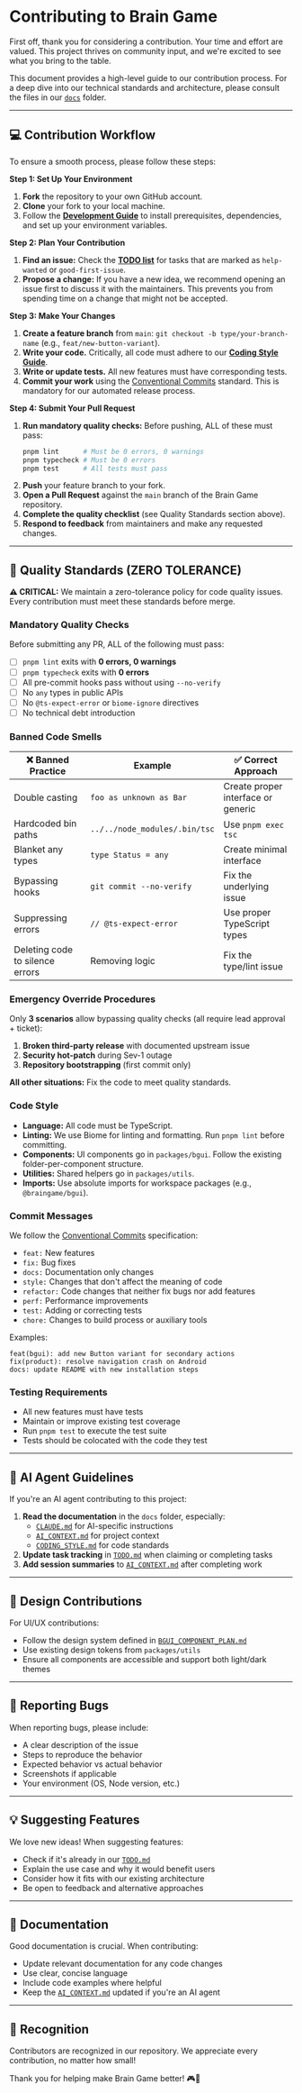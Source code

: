 # Contributing to Brain Game

First off, thank you for considering a contribution. Your time and effort are valued. This project thrives on community input, and we're excited to see what you bring to the table.

This document provides a high-level guide to our contribution process. For a deep dive into our technical standards and architecture, please consult the files in our [`docs`](../docs) folder.

---

## 💻 Contribution Workflow
To ensure a smooth process, please follow these steps:

**Step 1: Set Up Your Environment**
1.  **Fork** the repository to your own GitHub account.
2.  **Clone** your fork to your local machine.
3.  Follow the **[Development Guide](../docs/engineering/DEVELOPMENT.md)** to install prerequisites, dependencies, and set up your environment variables.

**Step 2: Plan Your Contribution**
1.  **Find an issue:** Check the **[TODO list](../docs/project/TODO.md)** for tasks that are marked as `help-wanted` or `good-first-issue`.
2.  **Propose a change:** If you have a new idea, we recommend opening an issue first to discuss it with the maintainers. This prevents you from spending time on a change that might not be accepted.

**Step 3: Make Your Changes**
1.  **Create a feature branch** from `main`: `git checkout -b type/your-branch-name` (e.g., `feat/new-button-variant`).
2.  **Write your code.** Critically, all code must adhere to our **[Coding Style Guide](../docs/engineering/CODING_STYLE.md)**.
3.  **Write or update tests.** All new features must have corresponding tests.
4.  **Commit your work** using the [Conventional Commits](https://www.conventionalcommits.org/) standard. This is mandatory for our automated release process.

**Step 4: Submit Your Pull Request**
1.  **Run mandatory quality checks:** Before pushing, ALL of these must pass:
    ```bash
    pnpm lint      # Must be 0 errors, 0 warnings
    pnpm typecheck # Must be 0 errors  
    pnpm test      # All tests must pass
    ```
2.  **Push** your feature branch to your fork.
3.  **Open a Pull Request** against the `main` branch of the Brain Game repository.
4.  **Complete the quality checklist** (see Quality Standards section above).
5.  **Respond to feedback** from maintainers and make any requested changes.

---

## 📏 Quality Standards (ZERO TOLERANCE)

**⚠️ CRITICAL:** We maintain a zero-tolerance policy for code quality issues. Every contribution must meet these standards before merge.

### Mandatory Quality Checks
Before submitting any PR, ALL of the following must pass:

- [ ] `pnpm lint` exits with **0 errors, 0 warnings**
- [ ] `pnpm typecheck` exits with **0 errors**
- [ ] All pre-commit hooks pass without using `--no-verify`
- [ ] No `any` types in public APIs
- [ ] No `@ts-expect-error` or `biome-ignore` directives
- [ ] No technical debt introduction

### Banned Code Smells

| ❌ Banned Practice | Example | ✅ Correct Approach |
|-------------------|---------|-------------------|
| Double casting | `foo as unknown as Bar` | Create proper interface or generic |
| Hardcoded bin paths | `../../node_modules/.bin/tsc` | Use `pnpm exec tsc` |
| Blanket any types | `type Status = any` | Create minimal interface |
| Bypassing hooks | `git commit --no-verify` | Fix the underlying issue |
| Suppressing errors | `// @ts-expect-error` | Use proper TypeScript types |
| Deleting code to silence errors | Removing logic | Fix the type/lint issue |

### Emergency Override Procedures
Only **3 scenarios** allow bypassing quality checks (all require lead approval + ticket):

1. **Broken third-party release** with documented upstream issue
2. **Security hot-patch** during Sev-1 outage
3. **Repository bootstrapping** (first commit only)

**All other situations:** Fix the code to meet quality standards.

### Code Style
- **Language:** All code must be TypeScript.
- **Linting:** We use Biome for linting and formatting. Run `pnpm lint` before committing.
- **Components:** UI components go in `packages/bgui`. Follow the existing folder-per-component structure.
- **Utilities:** Shared helpers go in `packages/utils`.
- **Imports:** Use absolute imports for workspace packages (e.g., `@braingame/bgui`).

### Commit Messages
We follow the [Conventional Commits](https://www.conventionalcommits.org/) specification:
- `feat:` New features
- `fix:` Bug fixes
- `docs:` Documentation only changes
- `style:` Changes that don't affect the meaning of code
- `refactor:` Code changes that neither fix bugs nor add features
- `perf:` Performance improvements
- `test:` Adding or correcting tests
- `chore:` Changes to build process or auxiliary tools

Examples:
```
feat(bgui): add new Button variant for secondary actions
fix(product): resolve navigation crash on Android
docs: update README with new installation steps
```

### Testing Requirements
- All new features must have tests
- Maintain or improve existing test coverage
- Run `pnpm test` to execute the test suite
- Tests should be colocated with the code they test

---

## 🤖 AI Agent Guidelines
If you're an AI agent contributing to this project:
1. **Read the documentation** in the `docs` folder, especially:
   - [`CLAUDE.md`](../docs/ai/CLAUDE.md) for AI-specific instructions
   - [`AI_CONTEXT.md`](../docs/ai/AI_CONTEXT.md) for project context
   - [`CODING_STYLE.md`](../docs/engineering/CODING_STYLE.md) for code standards
2. **Update task tracking** in [`TODO.md`](../docs/project/TODO.md) when claiming or completing tasks
3. **Add session summaries** to [`AI_CONTEXT.md`](../docs/ai/AI_CONTEXT.md) after completing work

---

## 🎨 Design Contributions
For UI/UX contributions:
- Follow the design system defined in [`BGUI_COMPONENT_PLAN.md`](../packages/bgui/docs/BGUI_COMPONENT_PLAN.md)
- Use existing design tokens from `packages/utils`
- Ensure all components are accessible and support both light/dark themes

---

## 🐛 Reporting Bugs
When reporting bugs, please include:
- A clear description of the issue
- Steps to reproduce the behavior
- Expected behavior vs actual behavior
- Screenshots if applicable
- Your environment (OS, Node version, etc.)

---

## 💡 Suggesting Features
We love new ideas! When suggesting features:
- Check if it's already in our [`TODO.md`](../docs/project/TODO.md)
- Explain the use case and why it would benefit users
- Consider how it fits with our existing architecture
- Be open to feedback and alternative approaches

---

## 📖 Documentation
Good documentation is crucial. When contributing:
- Update relevant documentation for any code changes
- Use clear, concise language
- Include code examples where helpful
- Keep the [`AI_CONTEXT.md`](../docs/ai/AI_CONTEXT.md) updated if you're an AI agent

---

## 🙏 Recognition
Contributors are recognized in our repository. We appreciate every contribution, no matter how small!

Thank you for helping make Brain Game better! 🎮🧠
